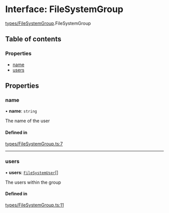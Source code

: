 # Interface: FileSystemGroup

[types/FileSystemGroup](../wiki/types.FileSystemGroup).FileSystemGroup

## Table of contents

### Properties

- [name](../wiki/types.FileSystemGroup.FileSystemGroup#name)
- [users](../wiki/types.FileSystemGroup.FileSystemGroup#users)

## Properties

### name

• **name**: `string`

The name of the user

#### Defined in

[types/FileSystemGroup.ts:7](https://github.com/LucEnden/unix-terminal-emulator/blob/aabb3e8/src/types/FileSystemGroup.ts#L7)

___

### users

• **users**: [`FileSystemUser`](../wiki/types.FileSystemUser.FileSystemUser)[]

The users within the group

#### Defined in

[types/FileSystemGroup.ts:11](https://github.com/LucEnden/unix-terminal-emulator/blob/aabb3e8/src/types/FileSystemGroup.ts#L11)

